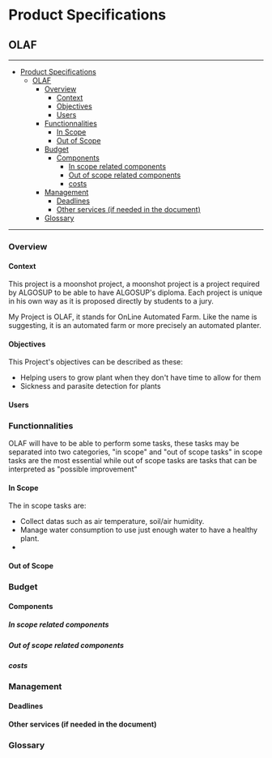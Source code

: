 # Product Specifications

## OLAF

<hr>

- [Product Specifications](#product-specifications)
  - [OLAF](#olaf)
    - [Overview](#overview)
      - [Context](#context)
      - [Objectives](#objectives)
      - [Users](#users)
    - [Functionnalities](#functionnalities)
      - [In Scope](#in-scope)
      - [Out of Scope](#out-of-scope)
    - [Budget](#budget)
      - [Components](#components)
        - [In scope related components](#in-scope-related-components)
        - [Out of scope related components](#out-of-scope-related-components)
        - [costs](#costs)
    - [Management](#management)
      - [Deadlines](#deadlines)
      - [Other services (if needed in the document)](#other-services-if-needed-in-the-document)
    - [Glossary](#glossary)

<hr>

### Overview

#### Context

This project is a moonshot project, a moonshot project is a project required by ALGOSUP to be able to have ALGOSUP's diploma. Each project is unique in his own way as it is proposed directly by students to a jury.

My Project is OLAF, it stands for OnLine Automated Farm. Like the name is suggesting, it is an automated farm or more precisely an automated planter.

#### Objectives

This Project's objectives can be described as these:

- Helping users to grow plant when they don't have time to allow for them
- Sickness and parasite detection for plants

#### Users 

### Functionnalities 

OLAF will have to be able to perform some tasks, these tasks may be separated into two categories, "in scope" and "out of scope tasks" in scope tasks are the most essential while out of scope tasks are tasks that can be interpreted as "possible improvement"

#### In Scope

The in scope tasks are:

- Collect datas such as air temperature, soil/air humidity.
- Manage water consumption to use just enough water to have a healthy plant.
- 

#### Out of Scope

### Budget

#### Components

##### In scope related components

##### Out of scope related components

##### costs

### Management

#### Deadlines

#### Other services (if needed in the document)

### Glossary

